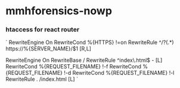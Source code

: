 # mmhforensics-nowp


### htaccess for react router
`
RewriteEngine On
RewriteCond %{HTTPS}  !=on
RewriteRule ^/?(.*) https://%{SERVER_NAME}/$1 [R,L]

<IfModule mod_rewrite.c>
  RewriteEngine On
  RewriteBase /
  RewriteRule ^index\.html$ - [L]
  RewriteCond %{REQUEST_FILENAME} !-f
  RewriteCond %{REQUEST_FILENAME} !-d
  RewriteCond %{REQUEST_FILENAME} !-l
  RewriteRule . /index.html [L]
</IfModule>`